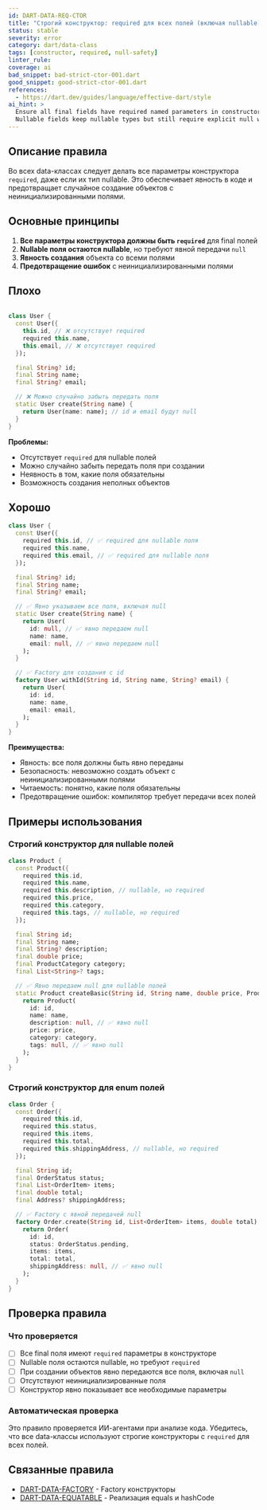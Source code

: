 ```yaml
---
id: DART-DATA-REQ-CTOR
title: "Строгий конструктор: required для всех полей (включая nullable)"
status: stable
severity: error
category: dart/data-class
tags: [constructor, required, null-safety]
linter_rule:
coverage: ai
bad_snippet: bad-strict-ctor-001.dart
good_snippet: good-strict-ctor-001.dart
references:
  - https://dart.dev/guides/language/effective-dart/style
ai_hint: >
  Ensure all final fields have required named parameters in constructor.
  Nullable fields keep nullable types but still require explicit null when creating an object.
---
```


## Описание правила

Во всех data-классах следует делать все параметры конструктора `required`, даже если их тип nullable. Это обеспечивает явность в коде и предотвращает случайное создание объектов с неинициализированными полями.

## Основные принципы

1. **Все параметры конструктора должны быть `required`** для final полей
2. **Nullable поля остаются nullable**, но требуют явной передачи `null`
3. **Явность создания** объекта со всеми полями
4. **Предотвращение ошибок** с неинициализированными полями

## Плохо

```dart title="docs/examples/bad/bad-strict-ctor-001.dart"

class User {
  const User({
    this.id, // ❌ отсутствует required
    required this.name,
    this.email, // ❌ отсутствует required
  });

  final String? id;
  final String name;
  final String? email;

  // ❌ Можно случайно забыть передать поля
  static User create(String name) {
    return User(name: name); // id и email будут null
  }
}
```

**Проблемы:**
- Отсутствует `required` для nullable полей
- Можно случайно забыть передать поля при создании
- Неявность в том, какие поля обязательны
- Возможность создания неполных объектов

## Хорошо

```dart:docs/examples/good/good-strict-ctor-001.dart
class User {
  const User({
    required this.id, // ✅ required для nullable поля
    required this.name,
    required this.email, // ✅ required для nullable поля
  });

  final String? id;
  final String name;
  final String? email;

  // ✅ Явно указываем все поля, включая null
  static User create(String name) {
    return User(
      id: null, // ✅ явно передаем null
      name: name,
      email: null, // ✅ явно передаем null
    );
  }

  // ✅ Factory для создания с id
  factory User.withId(String id, String name, String? email) {
    return User(
      id: id,
      name: name,
      email: email,
    );
  }
}
```

**Преимущества:**
- Явность: все поля должны быть явно переданы
- Безопасность: невозможно создать объект с неинициализированными полями
- Читаемость: понятно, какие поля обязательны
- Предотвращение ошибок: компилятор требует передачи всех полей

## Примеры использования

### Строгий конструктор для nullable полей

```dart
class Product {
  const Product({
    required this.id,
    required this.name,
    required this.description, // nullable, но required
    required this.price,
    required this.category,
    required this.tags, // nullable, но required
  });

  final String id;
  final String name;
  final String? description;
  final double price;
  final ProductCategory category;
  final List<String>? tags;

  // ✅ Явно передаем null для nullable полей
  static Product createBasic(String id, String name, double price, ProductCategory category) {
    return Product(
      id: id,
      name: name,
      description: null, // ✅ явно null
      price: price,
      category: category,
      tags: null, // ✅ явно null
    );
  }
}
```

### Строгий конструктор для enum полей

```dart
class Order {
  const Order({
    required this.id,
    required this.status,
    required this.items,
    required this.total,
    required this.shippingAddress, // nullable, но required
  });

  final String id;
  final OrderStatus status;
  final List<OrderItem> items;
  final double total;
  final Address? shippingAddress;

  // ✅ Factory с явной передачей null
  factory Order.create(String id, List<OrderItem> items, double total) {
    return Order(
      id: id,
      status: OrderStatus.pending,
      items: items,
      total: total,
      shippingAddress: null, // ✅ явно null
    );
  }
}
```

## Проверка правила

### Что проверяется

- [ ] Все final поля имеют `required` параметры в конструкторе
- [ ] Nullable поля остаются nullable, но требуют `required`
- [ ] При создании объектов явно передаются все поля, включая `null`
- [ ] Отсутствуют неинициализированные поля
- [ ] Конструктор явно показывает все необходимые параметры

### Автоматическая проверка

Это правило проверяется ИИ-агентами при анализе кода. Убедитесь, что все data-классы используют строгие конструкторы с `required` для всех полей.

## Связанные правила

- [DART-DATA-FACTORY](DART-DATA-FACTORY.md) - Factory конструкторы
- [DART-DATA-EQUATABLE](DART-DATA-EQUATABLE.md) - Реализация equals и hashCode
